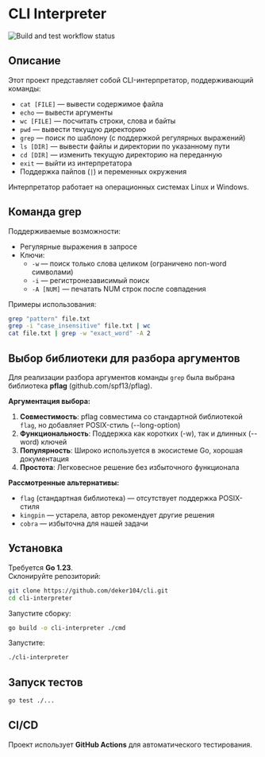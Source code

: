 # CLI Interpreter

![Build and test workflow status](https://github.com/deker104/convex-hull/actions/workflows/ci.yml/badge.svg?branch=master)

## Описание
Этот проект представляет собой CLI-интерпретатор, поддерживающий команды:
- `cat [FILE]` — вывести содержимое файла
- `echo` — вывести аргументы
- `wc [FILE]` — посчитать строки, слова и байты
- `pwd` — вывести текущую директорию
- `grep` — поиск по шаблону (с поддержкой регулярных выражений)
- `ls [DIR]` — вывести файлы и директории по указанному пути
- `cd [DIR]` — изменить текущую директорию на переданную
- `exit` — выйти из интерпретатора
- Поддержка пайпов (`|`) и переменных окружения

Интерпретатор работает на операционных системах Linux и Windows.

## Команда grep
Поддерживаемые возможности:
- Регулярные выражения в запросе
- Ключи:
  - `-w` — поиск только слова целиком (ограничено non-word символами)
  - `-i` — регистронезависимый поиск
  - `-A [NUM]` — печатать NUM строк после совпадения

Примеры использования:
```sh
grep "pattern" file.txt
grep -i "case_insensitive" file.txt | wc
cat file.txt | grep -w "exact_word" -A 2
```

## Выбор библиотеки для разбора аргументов
Для реализации разбора аргументов команды `grep` была выбрана библиотека **pflag** (github.com/spf13/pflag).

**Аргументация выбора:**
1. **Совместимость**: pflag совместима со стандартной библиотекой `flag`, но добавляет POSIX-стиль (--long-option)
2. **Функциональность**: Поддержка как коротких (-w), так и длинных (--word) ключей
3. **Популярность**: Широко используется в экосистеме Go, хорошая документация
4. **Простота**: Легковесное решение без избыточного функционала

**Рассмотренные альтернативы:**
- `flag` (стандартная библиотека) — отсутствует поддержка POSIX-стиля
- `kingpin` — устарела, автор рекомендует другие решения
- `cobra` — избыточна для нашей задачи

## Установка
Требуется **Go 1.23**.  
Склонируйте репозиторий:
```sh
git clone https://github.com/deker104/cli.git
cd cli-interpreter
```
Запустите сборку:
```sh
go build -o cli-interpreter ./cmd
```
Запустите:
```sh
./cli-interpreter
```

## Запуск тестов
```sh
go test ./...
```

## CI/CD
Проект использует **GitHub Actions** для автоматического тестирования.
